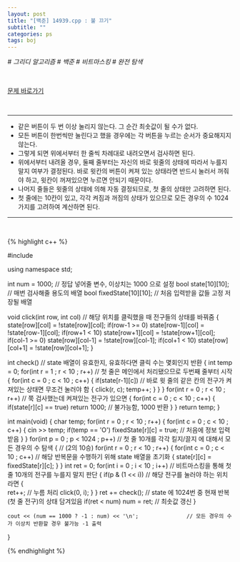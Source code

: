 ```yaml
---
layout: post
title: "[백준] 14939.cpp : 불 끄기"
subtitle: ""
categories: ps
tags: boj
---
```


*# 그리디 알고리즘 # 백준 # 비트마스킹 # 완전 탐색*

<br>

[문제 바로가기](https://www.acmicpc.net/problem/14939)

<br>

---

- 같은 버튼이 두 번 이상 눌리지 않는다. 그 순간 최솟값이 될 수가 없다.
- 모든 버튼이 한번씩만 눌린다고 했을 경우에는 각 버튼을 누르는 순서가 중요해지지 않는다.
- 그렇게 되면 위에서부터 한 줄씩 차례대로 내려오면서 검사하면 된다.
- 위에서부터 내려올 경우, 둘째 줄부터는 자신의 바로 윗줄의 상태에 따라서 누를지 말지 여부가 결정된다. 바로 윗칸의 버튼이 켜져 있는 상태라면 반드시 눌러서 꺼줘야 하고, 윗칸이 꺼져있으면 누르면 안되기 때문이다.
- 나머지 줄들은 윗줄의 상태에 의해 자동 결정되므로, 첫 줄의 상태만 고려하면 된다.
- 첫 줄에는 10칸이 있고, 각각 켜짐과 꺼짐의 상태가 있으므로 모든 경우의 수 1024 가지를 고려하여 계산하면 된다.

---
<br>

{% highlight c++ %}

#include <iostream>

using namespace std;

int num = 1000;                 // 정답 넣어줄 변수, 이상치는 1000 으로 설정
bool state[10][10];             // 매번 검사해줄 용도의 배열
bool fixedState[10][10];        // 처음 입력받을 값들 고정 저장될 배열

void click(int row, int col)    // 해당 위치를 클릭했을 때 전구들의 상태를 바꿔줌
{
    state[row][col] = !state[row][col];
    if(row-1 >= 0) state[row-1][col] = !state[row-1][col];
    if(row+1 < 10) state[row+1][col] = !state[row+1][col];
    if(col-1 >= 0) state[row][col-1] = !state[row][col-1];
    if(col+1 < 10) state[row][col+1] = !state[row][col+1];
}

int check()                                         // state 배열이 유효한지, 유효하다면 클릭 수는 몇회인지 반환
{
    int temp = 0;
    for(int r = 1 ; r < 10 ; r++)                   // 첫 줄은 메인에서 처리됐으므로 두번째 줄부터 시작
    {
        for(int c = 0 ; c < 10 ; c++)
        {
            if(state[r-1][c])                       // 바로 윗 줄의 같은 칸의 전구가 켜져있는 상태면 무조건 눌러야 함
            {
                click(r, c);
                temp++;
            }
        }
    }
    for(int r = 0 ; r < 10 ; r++)                   // 쭉 검사했는데 켜져있는 전구가 있으면
    {
        for(int c = 0 ; c < 10 ; c++)
        {
            if(state[r][c] == true) return 1000;    // 불가능함, 1000 반환
        }
    }
    return temp;
}

int main(void)
{
    char temp;
    for(int r = 0 ; r < 10 ; r++)
    {
        for(int c = 0 ; c < 10 ; c++)
        {
            cin >> temp;
            if(temp == 'O') fixedState[r][c] = true;        // 처음에 정보 입력 받음
        }
    }
    for(int p = 0 ; p < 1024 ; p++)                         // 첫 줄 10개를 각각 킬지/끌지 에 대해서 모든 경우의 수 탐색
    {                                                       //  (2의 10승)
        for(int r = 0 ; r < 10 ; r++)
        {
            for(int c = 0 ; c < 10 ; c++)                   // 해당 반복문을 수행하기 위해 state 배열을 초기화
            {
                state[r][c] = fixedState[r][c];
            }
        }
        int ret = 0;
        for(int i = 0 ; i < 10 ; i++)                       // 비트마스킹을 통해 첫 줄 10개의 전구를 누를지 말지 판단
        {
            if(p & (1 << i))                                // 해당 전구를 눌러야 하는 위치라면
            {   
                ret++;                                      // 누름 처리
                click(0, i);
            }
        }
        ret += check();                                     // state 에 1024번 중 현재 반복(첫 줄 전구)의 상태 담겨있음
        if(ret < num) num = ret;                            // 최솟값 갱신
    }

    cout << (num == 1000 ? -1 : num) << '\n';               // 모든 경우의 수가 이상치 반환할 경우 불가능 -1 출력
}

{% endhighlight %}

